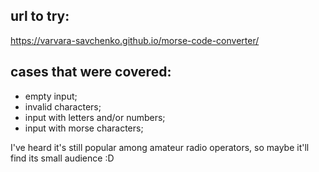 
url to try:
- 
https://varvara-savchenko.github.io/morse-code-converter/

cases that were covered:
- 
- empty input;
- invalid characters;
- input with letters and/or numbers;
- input with morse characters;

I've heard it's still popular among amateur radio operators, so maybe it'll find its small audience :D 

